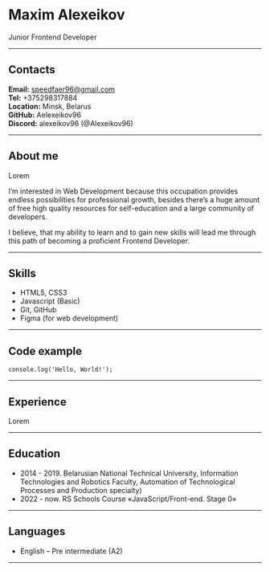 # Maxim Alexeikov
Junior Frontend Developer     
*****
## Contacts
**Email:** speedfaer96@gmail.com     
**Tel:** +375298317884     
**Location:** Minsk, Belarus     
**GitHub:** Aelexeikov96     
**Discord:** alexeikov96 (@Alexeikov96)          
*****
## About me
Lorem

I’m interested in Web Development because this occupation provides endless possibilities for professional growth, besides there’s a huge amount of free high quality resources for self-education and a large community of developers. 

I believe, that my ability to learn and to gain new skills will lead me through this path of becoming a proficient Frontend Developer.     
*****
## Skills
* HTML5, CSS3
* Javascript (Basic)
* Git, GitHub
* Figma (for web development)     
*****
## Code example
`console.log('Hello, World!');`     
*****
## Experience
Lorem     
*****
## Education
* 2014 - 2019.  Belarusian National Technical University, Information Technologies and Robotics Faculty, Automation of Technological Processes and Production specialty)
* 2022 - now. RS Schools Course «JavaScript/Front-end. Stage 0»     
*****
## Languages
* English – Pre intermediate (A2)     
*****